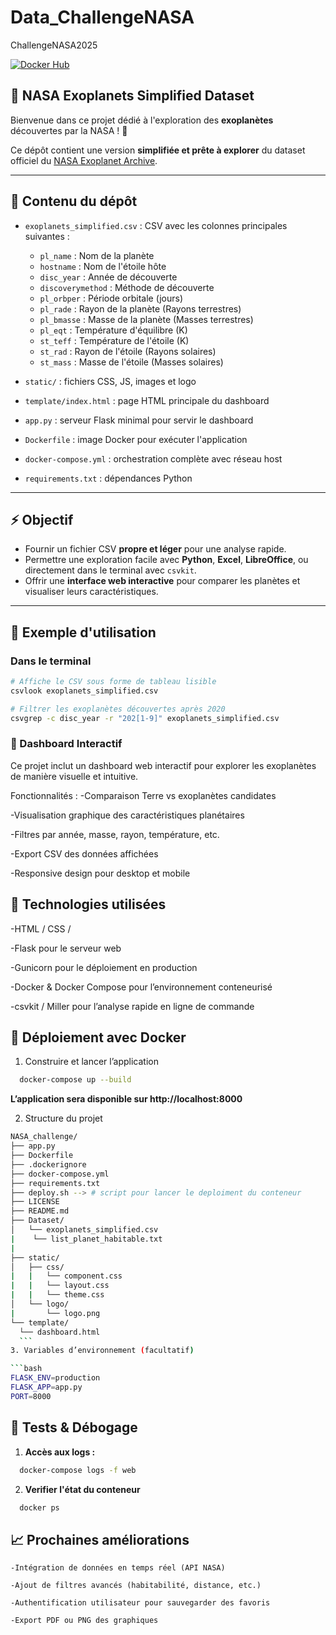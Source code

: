# Data_ChallengeNASA  
ChallengeNASA2025

[![Docker Hub](https://img.shields.io/docker/pulls/ton-utilisateur/ton-image?label=Docker%20Hub&logo=docker)](https://hub.docker.com/r/ton-utilisateur/ton-image)

## 🌌 NASA Exoplanets Simplified Dataset

Bienvenue dans ce projet dédié à l'exploration des **exoplanètes** découvertes par la NASA ! 🚀  

Ce dépôt contient une version **simplifiée et prête à explorer** du dataset officiel du [NASA Exoplanet Archive](http://exoplanetarchive.ipac.caltech.edu).

---

## 📂 Contenu du dépôt

- `exoplanets_simplified.csv` : CSV avec les colonnes principales suivantes :
  - `pl_name` : Nom de la planète  
  - `hostname` : Nom de l'étoile hôte  
  - `disc_year` : Année de découverte  
  - `discoverymethod` : Méthode de découverte  
  - `pl_orbper` : Période orbitale (jours)  
  - `pl_rade` : Rayon de la planète (Rayons terrestres)  
  - `pl_bmasse` : Masse de la planète (Masses terrestres)  
  - `pl_eqt` : Température d'équilibre (K)  
  - `st_teff` : Température de l'étoile (K)  
  - `st_rad` : Rayon de l'étoile (Rayons solaires)  
  - `st_mass` : Masse de l'étoile (Masses solaires)  

- `static/` : fichiers CSS, JS, images et logo  
- `template/index.html` : page HTML principale du dashboard  
- `app.py` : serveur Flask minimal pour servir le dashboard  
- `Dockerfile` : image Docker pour exécuter l'application  
- `docker-compose.yml` : orchestration complète avec réseau 
host    
- `requirements.txt` : dépendances Python

---

## ⚡ Objectif

- Fournir un fichier CSV **propre et léger** pour une analyse rapide.  
- Permettre une exploration facile avec **Python**, **Excel**, **LibreOffice**, ou directement dans le terminal avec `csvkit`.  
- Offrir une **interface web interactive** pour comparer les planètes et visualiser leurs caractéristiques.

---

## 🚀 Exemple d'utilisation

### Dans le terminal
```bash
# Affiche le CSV sous forme de tableau lisible
csvlook exoplanets_simplified.csv
```

```bash
# Filtrer les exoplanètes découvertes après 2020
csvgrep -c disc_year -r "202[1-9]" exoplanets_simplified.csv
```

### 🌌 Dashboard Interactif
Ce projet inclut un dashboard web interactif pour explorer les exoplanètes de manière visuelle et intuitive.

Fonctionnalités :
  -Comparaison Terre vs exoplanètes candidates

  -Visualisation graphique des caractéristiques planétaires

  -Filtres par année, masse, rayon, température, etc.

  -Export CSV des données affichées

  -Responsive design pour desktop et mobile

  ## 🧰 Technologies utilisées
  -HTML / CSS /

  -Flask pour le serveur web

  -Gunicorn pour le déploiement en production

  -Docker & Docker Compose pour l’environnement conteneurisé

  -csvkit / Miller pour l’analyse rapide en ligne de commande

## 🐳 Déploiement avec Docker
  1. Construire et lancer l’application

  ```bash 
    docker-compose up --build
  ```
  **L’application sera disponible sur http://localhost:8000**

  2. Structure du projet

  ```bash
NASA_challenge/
├── app.py
├── Dockerfile
├── .dockerignore
├── docker-compose.yml
├── requirements.txt
├── deploy.sh --> # script pour lancer le deploiment du conteneur 
├── LICENSE
├── README.md
├── Dataset/
│   └── exoplanets_simplified.csv
|    └── list_planet_habitable.txt
|    
├── static/
│   ├── css/
|   |   └── component.css
|   |   └── layout.css
|   |   └── theme.css
│   └── logo/
|       └── logo.png   
└── template/
    └── dashboard.html
    ```
3. Variables d’environnement (facultatif)

  ```bash
  FLASK_ENV=production
  FLASK_APP=app.py
  PORT=8000
  ```
  ## 🧪 Tests & Débogage

  1. **Accès aux logs :**

  ```bash
    docker-compose logs -f web
  ```

  2. **Verifier l'état du conteneur**
  ```bash
    docker ps
  ```
## 📈 Prochaines améliorations

  ``-Intégration de données en temps réel (API NASA)``

  ``-Ajout de filtres avancés (habitabilité, distance, etc.)``

  ``-Authentification utilisateur pour sauvegarder des favoris``

  ``-Export PDF ou PNG des graphiques``

